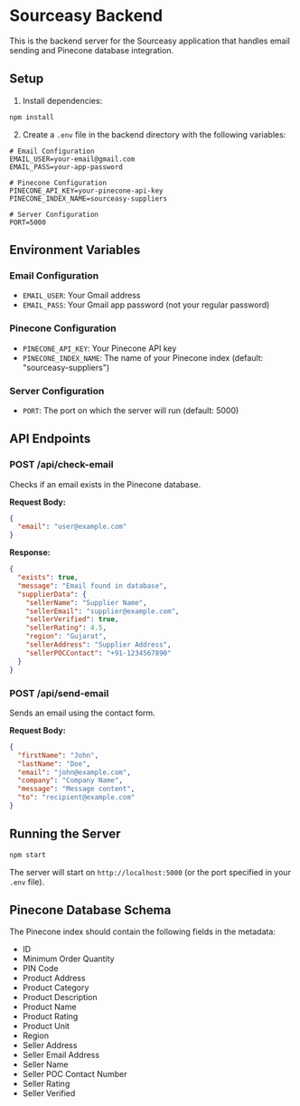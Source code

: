 # Sourceasy Backend

This is the backend server for the Sourceasy application that handles email sending and Pinecone database integration.

## Setup

1. Install dependencies:

```bash
npm install
```

2. Create a `.env` file in the backend directory with the following variables:

```env
# Email Configuration
EMAIL_USER=your-email@gmail.com
EMAIL_PASS=your-app-password

# Pinecone Configuration
PINECONE_API_KEY=your-pinecone-api-key
PINECONE_INDEX_NAME=sourceasy-suppliers

# Server Configuration
PORT=5000
```

## Environment Variables

### Email Configuration

- `EMAIL_USER`: Your Gmail address
- `EMAIL_PASS`: Your Gmail app password (not your regular password)

### Pinecone Configuration

- `PINECONE_API_KEY`: Your Pinecone API key
- `PINECONE_INDEX_NAME`: The name of your Pinecone index (default: "sourceasy-suppliers")

### Server Configuration

- `PORT`: The port on which the server will run (default: 5000)

## API Endpoints

### POST /api/check-email

Checks if an email exists in the Pinecone database.

**Request Body:**

```json
{
  "email": "user@example.com"
}
```

**Response:**

```json
{
  "exists": true,
  "message": "Email found in database",
  "supplierData": {
    "sellerName": "Supplier Name",
    "sellerEmail": "supplier@example.com",
    "sellerVerified": true,
    "sellerRating": 4.5,
    "region": "Gujarat",
    "sellerAddress": "Supplier Address",
    "sellerPOCContact": "+91-1234567890"
  }
}
```

### POST /api/send-email

Sends an email using the contact form.

**Request Body:**

```json
{
  "firstName": "John",
  "lastName": "Doe",
  "email": "john@example.com",
  "company": "Company Name",
  "message": "Message content",
  "to": "recipient@example.com"
}
```

## Running the Server

```bash
npm start
```

The server will start on `http://localhost:5000` (or the port specified in your `.env` file).

## Pinecone Database Schema

The Pinecone index should contain the following fields in the metadata:

- ID
- Minimum Order Quantity
- PIN Code
- Product Address
- Product Category
- Product Description
- Product Name
- Product Rating
- Product Unit
- Region
- Seller Address
- Seller Email Address
- Seller Name
- Seller POC Contact Number
- Seller Rating
- Seller Verified
